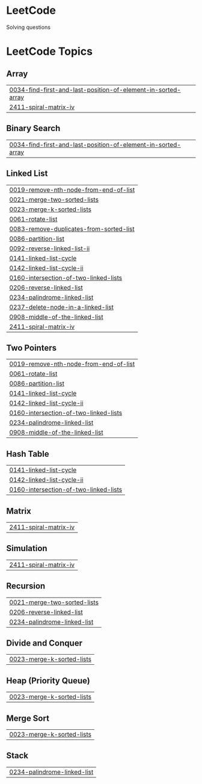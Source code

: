 # LeetCode
Solving questions

<!---LeetCode Topics Start-->
# LeetCode Topics
## Array
|  |
| ------- |
| [0034-find-first-and-last-position-of-element-in-sorted-array](https://github.com/pranavbhardwaj9122/LeetCode/tree/master/0034-find-first-and-last-position-of-element-in-sorted-array) |
| [2411-spiral-matrix-iv](https://github.com/pranavbhardwaj9122/LeetCode/tree/master/2411-spiral-matrix-iv) |
## Binary Search
|  |
| ------- |
| [0034-find-first-and-last-position-of-element-in-sorted-array](https://github.com/pranavbhardwaj9122/LeetCode/tree/master/0034-find-first-and-last-position-of-element-in-sorted-array) |
## Linked List
|  |
| ------- |
| [0019-remove-nth-node-from-end-of-list](https://github.com/pranavbhardwaj9122/LeetCode/tree/master/0019-remove-nth-node-from-end-of-list) |
| [0021-merge-two-sorted-lists](https://github.com/pranavbhardwaj9122/LeetCode/tree/master/0021-merge-two-sorted-lists) |
| [0023-merge-k-sorted-lists](https://github.com/pranavbhardwaj9122/LeetCode/tree/master/0023-merge-k-sorted-lists) |
| [0061-rotate-list](https://github.com/pranavbhardwaj9122/LeetCode/tree/master/0061-rotate-list) |
| [0083-remove-duplicates-from-sorted-list](https://github.com/pranavbhardwaj9122/LeetCode/tree/master/0083-remove-duplicates-from-sorted-list) |
| [0086-partition-list](https://github.com/pranavbhardwaj9122/LeetCode/tree/master/0086-partition-list) |
| [0092-reverse-linked-list-ii](https://github.com/pranavbhardwaj9122/LeetCode/tree/master/0092-reverse-linked-list-ii) |
| [0141-linked-list-cycle](https://github.com/pranavbhardwaj9122/LeetCode/tree/master/0141-linked-list-cycle) |
| [0142-linked-list-cycle-ii](https://github.com/pranavbhardwaj9122/LeetCode/tree/master/0142-linked-list-cycle-ii) |
| [0160-intersection-of-two-linked-lists](https://github.com/pranavbhardwaj9122/LeetCode/tree/master/0160-intersection-of-two-linked-lists) |
| [0206-reverse-linked-list](https://github.com/pranavbhardwaj9122/LeetCode/tree/master/0206-reverse-linked-list) |
| [0234-palindrome-linked-list](https://github.com/pranavbhardwaj9122/LeetCode/tree/master/0234-palindrome-linked-list) |
| [0237-delete-node-in-a-linked-list](https://github.com/pranavbhardwaj9122/LeetCode/tree/master/0237-delete-node-in-a-linked-list) |
| [0908-middle-of-the-linked-list](https://github.com/pranavbhardwaj9122/LeetCode/tree/master/0908-middle-of-the-linked-list) |
| [2411-spiral-matrix-iv](https://github.com/pranavbhardwaj9122/LeetCode/tree/master/2411-spiral-matrix-iv) |
## Two Pointers
|  |
| ------- |
| [0019-remove-nth-node-from-end-of-list](https://github.com/pranavbhardwaj9122/LeetCode/tree/master/0019-remove-nth-node-from-end-of-list) |
| [0061-rotate-list](https://github.com/pranavbhardwaj9122/LeetCode/tree/master/0061-rotate-list) |
| [0086-partition-list](https://github.com/pranavbhardwaj9122/LeetCode/tree/master/0086-partition-list) |
| [0141-linked-list-cycle](https://github.com/pranavbhardwaj9122/LeetCode/tree/master/0141-linked-list-cycle) |
| [0142-linked-list-cycle-ii](https://github.com/pranavbhardwaj9122/LeetCode/tree/master/0142-linked-list-cycle-ii) |
| [0160-intersection-of-two-linked-lists](https://github.com/pranavbhardwaj9122/LeetCode/tree/master/0160-intersection-of-two-linked-lists) |
| [0234-palindrome-linked-list](https://github.com/pranavbhardwaj9122/LeetCode/tree/master/0234-palindrome-linked-list) |
| [0908-middle-of-the-linked-list](https://github.com/pranavbhardwaj9122/LeetCode/tree/master/0908-middle-of-the-linked-list) |
## Hash Table
|  |
| ------- |
| [0141-linked-list-cycle](https://github.com/pranavbhardwaj9122/LeetCode/tree/master/0141-linked-list-cycle) |
| [0142-linked-list-cycle-ii](https://github.com/pranavbhardwaj9122/LeetCode/tree/master/0142-linked-list-cycle-ii) |
| [0160-intersection-of-two-linked-lists](https://github.com/pranavbhardwaj9122/LeetCode/tree/master/0160-intersection-of-two-linked-lists) |
## Matrix
|  |
| ------- |
| [2411-spiral-matrix-iv](https://github.com/pranavbhardwaj9122/LeetCode/tree/master/2411-spiral-matrix-iv) |
## Simulation
|  |
| ------- |
| [2411-spiral-matrix-iv](https://github.com/pranavbhardwaj9122/LeetCode/tree/master/2411-spiral-matrix-iv) |
## Recursion
|  |
| ------- |
| [0021-merge-two-sorted-lists](https://github.com/pranavbhardwaj9122/LeetCode/tree/master/0021-merge-two-sorted-lists) |
| [0206-reverse-linked-list](https://github.com/pranavbhardwaj9122/LeetCode/tree/master/0206-reverse-linked-list) |
| [0234-palindrome-linked-list](https://github.com/pranavbhardwaj9122/LeetCode/tree/master/0234-palindrome-linked-list) |
## Divide and Conquer
|  |
| ------- |
| [0023-merge-k-sorted-lists](https://github.com/pranavbhardwaj9122/LeetCode/tree/master/0023-merge-k-sorted-lists) |
## Heap (Priority Queue)
|  |
| ------- |
| [0023-merge-k-sorted-lists](https://github.com/pranavbhardwaj9122/LeetCode/tree/master/0023-merge-k-sorted-lists) |
## Merge Sort
|  |
| ------- |
| [0023-merge-k-sorted-lists](https://github.com/pranavbhardwaj9122/LeetCode/tree/master/0023-merge-k-sorted-lists) |
## Stack
|  |
| ------- |
| [0234-palindrome-linked-list](https://github.com/pranavbhardwaj9122/LeetCode/tree/master/0234-palindrome-linked-list) |
<!---LeetCode Topics End-->